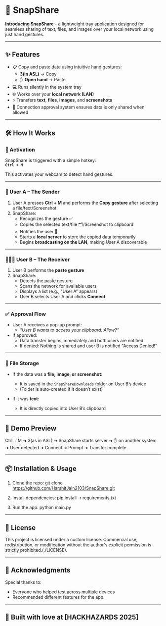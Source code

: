 # 🚀 SnapShare

**Introducing SnapShare** – a lightweight tray application designed for seamless sharing of text, files, and images over your local network using just hand gestures.

---

## ✨ Features

- 📋 Copy and paste data using intuitive hand gestures:
  - **3(in ASL)** → Copy  
  - ✋ **Open hand** → Paste  
- 💻 Runs silently in the system tray  
- 🌐 Works over your **local network (LAN)**  
- ⚡ Transfers **text**, **files**, **images**, and **screenshots**  
- 🔐 Connection approval system ensures data is only shared when allowed  

---

## 🛠 How It Works

### 🔑 Activation

SnapShare is triggered with a simple hotkey:  
**`Ctrl + M`**

This activates your webcam to detect hand gestures.

---

### 👤 User A – The Sender

1. User A presses **Ctrl + M** and performs the **Copy gesture** after selecting a file/text/Screenshot.
2. SnapShare:
   - Recognizes the gesture ✅  
   - Copies the selected text/file 🗂️/Screenshot to clipboard  
   - Notifies the user 📣  
   - Starts a **local server** to store the copied data temporarily  
   - Begins **broadcasting on the LAN**, making User A discoverable

---

### 🧑‍🤝‍🧑 User B – The Receiver

1. User B performs the **paste gesture**
2. SnapShare:
   - Detects the paste gesture  
   - Scans the network for available users  
   - Displays a list (e.g., “User A” appears)
   - User B selects User A and clicks **Connect**

---

### ✅ Approval Flow

- User A receives a pop-up prompt:
  - _“User B wants to access your clipboard. Allow?”_
- If approved:
  - Data transfer begins immediately and both users are notified
  - If denied: Nothing is shared and user B is notified "Access Denied!"

---

### 📂 File Storage

- If the data was a **file, image, or screenshot**:
  - It is saved in the `SnapShareDownloads` folder on User B’s device  
  - (Folder is auto-created if it doesn’t exist)

- If it was **text**:
  - It is directly copied into User B’s clipboard

---

## 📸 Demo Preview

Ctrl + M ➜ 3(as in ASL) ➜ SnapShare starts server ➜ ✋ on another system ➜ User detected ➜ Connect ➜ Prompt ➜ Transfer complete.

---

## 📦 Installation & Usage

1. Clone the repo:
  git clone https://github.com/HarshitJain2103/SnapShare.git
  
2. Install dependencies:
  pip install -r requirements.txt

4. Run the app:
   python main.py

---

## 📜 License

This project is licensed under a custom license. Commercial use, redistribution, or modification without the author's explicit permission is strictly prohibited.(./LICENSE).

---

## 🙌 Acknowledgments

Special thanks to: 
- Everyone who helped test across multiple devices  
- Recommended different features for the app.
---

## 🤖 Built with love at [HACKHAZARDS 2025]

